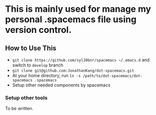 # This is mainly used for manage my personal .spacemacs file using version control.

## How to Use This

- `git clone https://github.com/syl20bnr/spacemacs ~/.emacs.d` and switch to `develop` branch
- `git clone git@github.com:JonathanKang/dot-spacemacs.git`
- At your home directory, run `ln -s /path/to/dot-spacemacs/dot-spacemacs .spacemacs`
- Setup other needed components by spacemacs

### Setup other tools
To be written.
